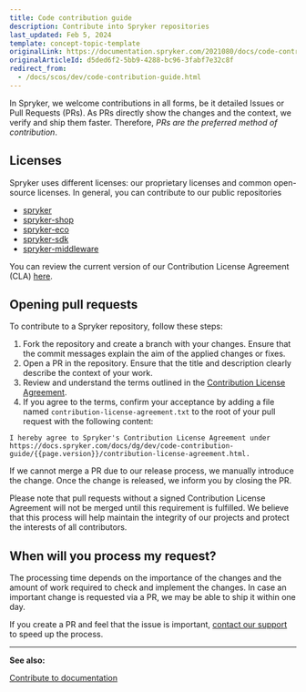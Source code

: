```yaml
---
title: Code contribution guide
description: Contribute into Spryker repositories
last_updated: Feb 5, 2024
template: concept-topic-template
originalLink: https://documentation.spryker.com/2021080/docs/code-contribution-guide
originalArticleId: d5ded6f2-5bb9-4288-bc96-3fabf7e32c8f
redirect_from:
  - /docs/scos/dev/code-contribution-guide.html
---
```


In Spryker, we welcome contributions in all forms, be it detailed Issues or Pull Requests (PRs). As PRs directly show the changes and the context, we verify and ship them faster. Therefore, *PRs are the preferred method of contribution*.

## Licenses

Spryker uses different licenses: our proprietary licenses and common open-source licenses. In general, you can contribute to our public repositories
- [spryker](https://github.com/spryker)
- [spryker-shop](https://github.com/spryker-shop)
- [spryker-eco](https://github.com/spryker-eco)
- [spryker-sdk](https://github.com/spryker-sdk)
- [spryker-middleware](https://github.com/spryker-middleware)

You can review the current version of our Contribution License Agreement (CLA) <a href="https://docs.spryker.com/docs/dg/dev/code-contribution-guide/{{page.version}}/contribution-license-agreement.html" target="_blank">here</a>.

## Opening pull requests

To contribute to a Spryker repository, follow these steps:
1. Fork the repository and create a branch with your changes. Ensure that the commit messages explain the aim of the applied changes or fixes.
2. Open a PR in the repository. Ensure that the title and description clearly describe the context of your work.
3. Review and understand the terms outlined in the <a href="https://docs.spryker.com/docs/dg/dev/code-contribution-guide/{{page.version}}/contribution-license-agreement.html" target="_blank">Contribution License Agreement</a>.
4. If you agree to the terms, confirm your acceptance by adding a file named `contribution-license-agreement.txt` to the root of your pull request with the following content:

```
I hereby agree to Spryker's Contribution License Agreement under https://docs.spryker.com/docs/dg/dev/code-contribution-guide/{{page.version}}/contribution-license-agreement.html.
```

If we cannot merge a PR due to our release process, we manually introduce the change. Once the change is released, we inform you by closing the PR.

Please note that pull requests without a signed Contribution License Agreement will not be merged until this requirement is fulfilled.
We believe that this process will help maintain the integrity of our projects and protect the interests of all contributors.


## When will you process my request?

The processing time depends on the importance of the changes and the amount of work required to check and implement the changes. In case an important change is requested via a PR, we may be able to ship it within one day.

If you create a PR and feel that the issue is important, [contact our support](https://spryker.force.com/support/s/) to speed up the process.

---
**See also:**

[Contribute to documentation](/docs/scos/user/intro-to-spryker/contribute-to-the-documentation/contribute-to-the-documentation.html)
